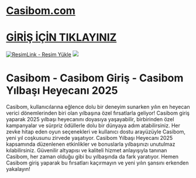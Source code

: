 #  <a href="https://casíbom841.com/">Casibom.com</a>

#  <a href="https://casíbom841.com/">GİRİŞ İÇİN TIKLAYINIZ</a>

<meta charset="UTF-8">
    <meta name="viewport" content="width=device-width, initial-scale=1.0">
</head>
<body>

<a href="https://casíbom841.com/" title="ResimLink - Resim Yükle"><img src="https://r.resimlink.com/o_V7IJr.jpg" title="ResimLink - Resim Yükle" alt="ResimLink - Resim Yükle"></a>
<a href="https://casíbom841.com/">
    <img src="https://r.resimlink.com/o_V7IJr.jpg" />
</a>
</a>




# Casibom - Casibom Giriş - Casibom Yılbaşı Heyecanı 2025

Casibom, kullanıcılarına eğlence dolu bir deneyim sunarken yılın en heyecan verici dönemlerinden biri olan yılbaşına özel fırsatlarla geliyor! Casibom giriş yaparak 2025 yılbaşı heyecanını doyasıya yaşayabilir, birbirinden özel kampanyalar ve sürpriz ödüllerle dolu bir dünyaya adım atabilirsiniz. Her zevke hitap eden oyun seçenekleri ve kullanıcı dostu arayüzüyle Casibom, yeni yıl coşkusunu zirvede yaşatıyor. Casibom Yılbaşı Heyecanı 2025 kapsamında düzenlenen etkinlikler ve bonuslarla yılbaşınızı unutulmaz kılabilirsiniz. Güvenilir altyapısı ve kaliteli hizmet anlayışıyla tanınan Casibom, her zaman olduğu gibi bu yılbaşında da fark yaratıyor. Hemen Casibom giriş yaparak bu fırsatları kaçırmayın ve yeni yılın şansını erkenden yakalayın!
